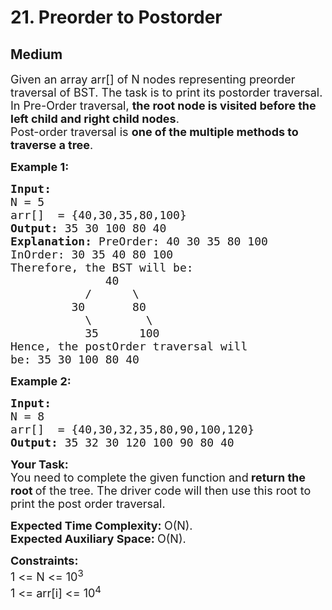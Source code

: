 # 21. Preorder to Postorder
## Medium 
<div class="problem-statement" style="user-select: auto;">
                <p style="user-select: auto;"></p><p style="user-select: auto;"><span style="font-size: 18px; user-select: auto;">Given an array arr[] of N nodes representing preorder traversal of BST. The task is to print its postorder traversal.<br style="user-select: auto;">
In Pre-Order traversal,&nbsp;<strong style="user-select: auto;">the root node is visited before the left child and right child nodes</strong>.<br style="user-select: auto;">
Post-order traversal is&nbsp;<strong style="user-select: auto;">one of the multiple methods to traverse a tree</strong>.</span></p>

<p style="user-select: auto;"><strong style="user-select: auto;"><span style="font-size: 18px; user-select: auto;">Example 1:</span></strong></p>

<pre style="user-select: auto;"><strong style="user-select: auto;"><span style="font-size: 18px; user-select: auto;">Input:
</span></strong><span style="font-size: 18px; user-select: auto;">N = 5
arr[]  = {40,30,35,80,100}
<strong style="user-select: auto;">Output: </strong>35 30 100 80 40<strong style="user-select: auto;">
Explanation:</strong>&nbsp;PreOrder: 40 30 35 80 100
InOrder: 30 35 40 80 100
Therefore, the BST will be:
&nbsp; &nbsp; &nbsp; &nbsp; &nbsp; &nbsp; &nbsp; 40
&nbsp; &nbsp; &nbsp; &nbsp; &nbsp; &nbsp;/&nbsp; &nbsp;&nbsp; &nbsp;\
&nbsp; &nbsp; &nbsp; &nbsp; &nbsp;30&nbsp; &nbsp; &nbsp; &nbsp;80
&nbsp; &nbsp; &nbsp; &nbsp; &nbsp; &nbsp;\&nbsp; &nbsp; &nbsp; &nbsp;&nbsp;\&nbsp; &nbsp;
&nbsp; &nbsp; &nbsp; &nbsp; &nbsp; &nbsp;35&nbsp; &nbsp; &nbsp; 100
Hence, the postOrder traversal will
be: 35 30 100 80 40</span></pre>

<p style="user-select: auto;"><strong style="user-select: auto;"><span style="font-size: 18px; user-select: auto;">Example 2:</span></strong></p>

<pre style="user-select: auto;"><strong style="user-select: auto;"><span style="font-size: 18px; user-select: auto;">Input:
</span></strong><span style="font-size: 18px; user-select: auto;">N = 8
arr[]  = {40,30,32,35,80,90,100,120}
<strong style="user-select: auto;">Output: </strong>35 32 30 120 100 90 80 40</span></pre>

<p style="user-select: auto;"><span style="font-size: 18px; user-select: auto;"><strong style="user-select: auto;">Your Task:</strong><br style="user-select: auto;">
You need to complete the given function and<strong style="user-select: auto;"> return the root </strong>of the tree. The driver code will then use this root to print the post order traversal.</span></p>

<p style="user-select: auto;"><span style="font-size: 18px; user-select: auto;"><strong style="user-select: auto;">Expected Time Complexity:&nbsp;</strong>O(N).<br style="user-select: auto;">
<strong style="user-select: auto;">Expected Auxiliary Space:&nbsp;</strong>O(N).</span></p>

<p style="user-select: auto;"><span style="font-size: 18px; user-select: auto;"><strong style="user-select: auto;">Constraints:</strong><br style="user-select: auto;">
1 &lt;= N &lt;= 10<sup style="user-select: auto;">3</sup><br style="user-select: auto;">
1 &lt;= arr[i] &lt;= 10<sup style="user-select: auto;">4</sup></span></p>
 <p style="user-select: auto;"></p>
            </div>